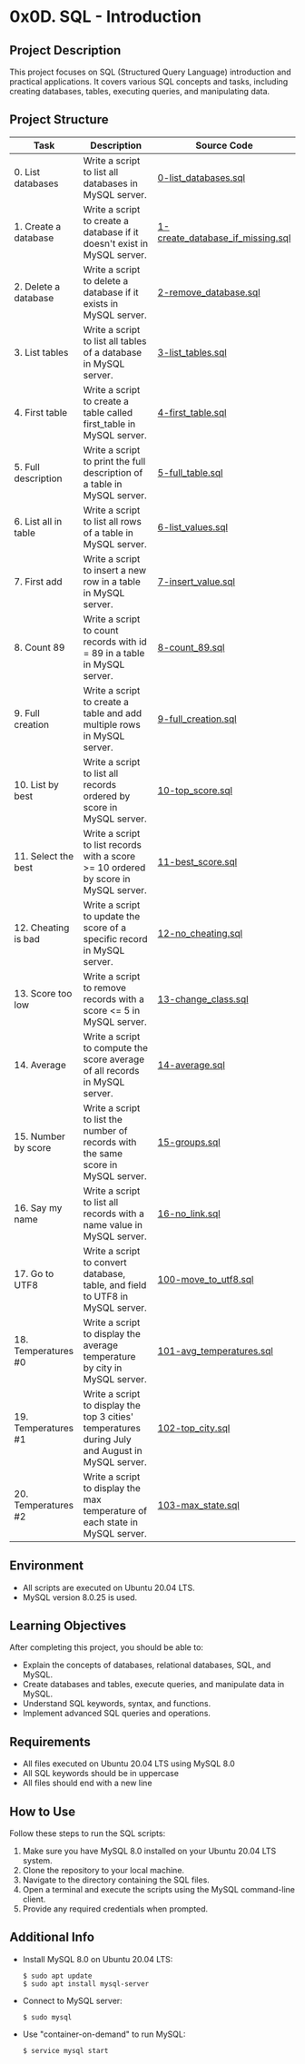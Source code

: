# 0x0D. SQL - Introduction

## Project Description

This project focuses on SQL (Structured Query Language) introduction and practical applications. It covers various SQL concepts and tasks, including creating databases, tables, executing queries, and manipulating data.

## Project Structure

| Task | Description | Source Code |
|------|-------------|-------------|
| 0. List databases | Write a script to list all databases in MySQL server. | [0-list_databases.sql](./0-list_databases.sql) |
| 1. Create a database | Write a script to create a database if it doesn't exist in MySQL server. | [1-create_database_if_missing.sql](./1-create_database_if_missing.sql) |
| 2. Delete a database | Write a script to delete a database if it exists in MySQL server. | [2-remove_database.sql](./2-remove_database.sql) |
| 3. List tables | Write a script to list all tables of a database in MySQL server. | [3-list_tables.sql](./3-list_tables.sql) |
| 4. First table | Write a script to create a table called first_table in MySQL server. | [4-first_table.sql](./4-first_table.sql) |
| 5. Full description | Write a script to print the full description of a table in MySQL server. | [5-full_table.sql](./5-full_table.sql) |
| 6. List all in table | Write a script to list all rows of a table in MySQL server. | [6-list_values.sql](./6-list_values.sql) |
| 7. First add | Write a script to insert a new row in a table in MySQL server. | [7-insert_value.sql](./7-insert_value.sql) |
| 8. Count 89 | Write a script to count records with id = 89 in a table in MySQL server. | [8-count_89.sql](./8-count_89.sql) |
| 9. Full creation | Write a script to create a table and add multiple rows in MySQL server. | [9-full_creation.sql](./9-full_creation.sql) |
| 10. List by best | Write a script to list all records ordered by score in MySQL server. | [10-top_score.sql](./10-top_score.sql) |
| 11. Select the best | Write a script to list records with a score >= 10 ordered by score in MySQL server. | [11-best_score.sql](./11-best_score.sql) |
| 12. Cheating is bad | Write a script to update the score of a specific record in MySQL server. | [12-no_cheating.sql](./12-no_cheating.sql) |
| 13. Score too low | Write a script to remove records with a score <= 5 in MySQL server. | [13-change_class.sql](./13-change_class.sql) |
| 14. Average | Write a script to compute the score average of all records in MySQL server. | [14-average.sql](./14-average.sql) |
| 15. Number by score | Write a script to list the number of records with the same score in MySQL server. | [15-groups.sql](./15-groups.sql) |
| 16. Say my name | Write a script to list all records with a name value in MySQL server. | [16-no_link.sql](./16-no_link.sql) |
| 17. Go to UTF8 | Write a script to convert database, table, and field to UTF8 in MySQL server. | [100-move_to_utf8.sql](./100-move_to_utf8.sql) |
| 18. Temperatures #0 | Write a script to display the average temperature by city in MySQL server. | [101-avg_temperatures.sql](./101-avg_temperatures.sql) |
| 19. Temperatures #1 | Write a script to display the top 3 cities' temperatures during July and August in MySQL server. | [102-top_city.sql](./102-top_city.sql) |
| 20. Temperatures #2 | Write a script to display the max temperature of each state in MySQL server. | [103-max_state.sql](./103-max_state.sql) |

## Environment

- All scripts are executed on Ubuntu 20.04 LTS.
- MySQL version 8.0.25 is used.

## Learning Objectives

After completing this project, you should be able to:

- Explain the concepts of databases, relational databases, SQL, and MySQL.
- Create databases and tables, execute queries, and manipulate data in MySQL.
- Understand SQL keywords, syntax, and functions.
- Implement advanced SQL queries and operations.

## Requirements

- All files executed on Ubuntu 20.04 LTS using MySQL 8.0
- All SQL keywords should be in uppercase
- All files should end with a new line

## How to Use

Follow these steps to run the SQL scripts:

1. Make sure you have MySQL 8.0 installed on your Ubuntu 20.04 LTS system.
2. Clone the repository to your local machine.
3. Navigate to the directory containing the SQL files.
4. Open a terminal and execute the scripts using the MySQL command-line client.
5. Provide any required credentials when prompted.

## Additional Info

- Install MySQL 8.0 on Ubuntu 20.04 LTS:
  ```
  $ sudo apt update
  $ sudo apt install mysql-server
  ```
- Connect to MySQL server:
  ```
  $ sudo mysql
  ```
- Use "container-on-demand" to run MySQL:
  ```
  $ service mysql start
  ```
